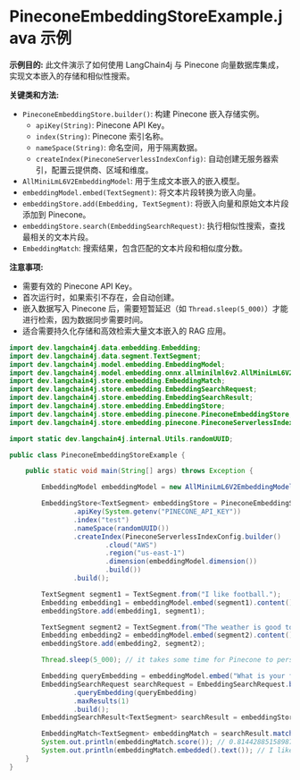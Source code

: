 # PineconeEmbeddingStoreExample.java 示例

**示例目的:**
此文件演示了如何使用 LangChain4j 与 Pinecone 向量数据库集成，实现文本嵌入的存储和相似性搜索。

**关键类和方法:**
- `PineconeEmbeddingStore.builder()`: 构建 Pinecone 嵌入存储实例。
    - `apiKey(String)`: Pinecone API Key。
    - `index(String)`: Pinecone 索引名称。
    - `nameSpace(String)`: 命名空间，用于隔离数据。
    - `createIndex(PineconeServerlessIndexConfig)`: 自动创建无服务器索引，配置云提供商、区域和维度。
- `AllMiniLmL6V2EmbeddingModel`: 用于生成文本嵌入的嵌入模型。
- `embeddingModel.embed(TextSegment)`: 将文本片段转换为嵌入向量。
- `embeddingStore.add(Embedding, TextSegment)`: 将嵌入向量和原始文本片段添加到 Pinecone。
- `embeddingStore.search(EmbeddingSearchRequest)`: 执行相似性搜索，查找最相关的文本片段。
- `EmbeddingMatch`: 搜索结果，包含匹配的文本片段和相似度分数。

**注意事项:**
- 需要有效的 Pinecone API Key。
- 首次运行时，如果索引不存在，会自动创建。
- 嵌入数据写入 Pinecone 后，需要短暂延迟（如 `Thread.sleep(5_000)`）才能进行检索，因为数据同步需要时间。
- 适合需要持久化存储和高效检索大量文本嵌入的 RAG 应用。

```java
import dev.langchain4j.data.embedding.Embedding;
import dev.langchain4j.data.segment.TextSegment;
import dev.langchain4j.model.embedding.EmbeddingModel;
import dev.langchain4j.model.embedding.onnx.allminilml6v2.AllMiniLmL6V2EmbeddingModel;
import dev.langchain4j.store.embedding.EmbeddingMatch;
import dev.langchain4j.store.embedding.EmbeddingSearchRequest;
import dev.langchain4j.store.embedding.EmbeddingSearchResult;
import dev.langchain4j.store.embedding.EmbeddingStore;
import dev.langchain4j.store.embedding.pinecone.PineconeEmbeddingStore;
import dev.langchain4j.store.embedding.pinecone.PineconeServerlessIndexConfig;

import static dev.langchain4j.internal.Utils.randomUUID;

public class PineconeEmbeddingStoreExample {

    public static void main(String[] args) throws Exception {

        EmbeddingModel embeddingModel = new AllMiniLmL6V2EmbeddingModel();

        EmbeddingStore<TextSegment> embeddingStore = PineconeEmbeddingStore.builder()
                .apiKey(System.getenv("PINECONE_API_KEY"))
                .index("test")
                .nameSpace(randomUUID())
                .createIndex(PineconeServerlessIndexConfig.builder()
                        .cloud("AWS")
                        .region("us-east-1")
                        .dimension(embeddingModel.dimension())
                        .build())
                .build();

        TextSegment segment1 = TextSegment.from("I like football.");
        Embedding embedding1 = embeddingModel.embed(segment1).content();
        embeddingStore.add(embedding1, segment1);

        TextSegment segment2 = TextSegment.from("The weather is good today.");
        Embedding embedding2 = embeddingModel.embed(segment2).content();
        embeddingStore.add(embedding2, segment2);

        Thread.sleep(5_000); // it takes some time for Pinecone to persist

        Embedding queryEmbedding = embeddingModel.embed("What is your favourite sport?").content();
        EmbeddingSearchRequest searchRequest = EmbeddingSearchRequest.builder()
                .queryEmbedding(queryEmbedding)
                .maxResults(1)
                .build();
        EmbeddingSearchResult<TextSegment> searchResult = embeddingStore.search(searchRequest);

        EmbeddingMatch<TextSegment> embeddingMatch = searchResult.matches().get(0);
        System.out.println(embeddingMatch.score()); // 0.8144288515898701
        System.out.println(embeddingMatch.embedded().text()); // I like football.
    }
}
